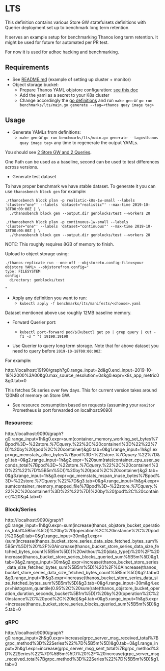 # LTS

This definition contains various Store GW statefulsets definitions with Querier deployment
set up to benchmark long term retention.

It serves an example setup for benchmarking Thanos long term retention.
It might be used for future for automated per PR test.

For now it is used for adhoc hacking and benchmarking.

## Requirements

* See [README.md](/README.md#Prerequisites) (example of setting up cluster + monitor)
* Object storage bucket:
  * Prepare Thanos YAML objstore configuration: [see this doc](https://thanos.io/storage.md/#configuration)
  * Add the yaml as a secret to your K8s cluster
  * Change accordingly the [go definitions](main.go) and run `make gen` or `go run benchmarks/lts/main.go generate --tag=<thanos quay image tag>`
  
## Usage

* Generate YAMLs from definitions:
  * `make gen` or `go run benchmarks/lts/main.go generate --tag=<thanos quay image tag>` any time to regenerate the output YAMLs.

You should see [2 Store GW and 2 Queries](/benchmarks/lts/manifests).
 
One Path can be used as a baseline, second can be used to test differences across versions.

* Generate test dataset

To have proper benchmark we have stable dataset. To generate it you can use `thanosbench block gen` for example:

```
./thanosbench block plan -p realistic-k8s-1w-small --labels 'cluster="one"' --labels 'dataset="realistic"' --max-time 2019-10-18T00:00:00Z | \
  ./thanosbench block gen --output.dir genblocks/test --workers 20

./thanosbench block plan -p continuous-1w-small --labels 'cluster="one"' --labels 'dataset="continuous"' --max-time 2019-10-18T00:00:00Z | \
  ./thanosbench block gen --output.dir genblocks/test --workers 20
```

NOTE: This roughly requires 8GB of memory to finish.

Upload to object storage using:

```
./thanos-replicate run --one-off --objstoreto.config-file=<your objstore YAML> --objstorefrom.config="
type: FILESYSTEM
config:
  directory: genblocks/test

"
```

* Apply any definition you want to run:
  * `kubectl apply -f benchmarks/lts/manifests/<choose>.yaml`

Dataset mentioned above use roughly 12MB baseline memory.

* Forward Querier port:
  * `kubectl port-forward pod/$(kubectl get po | grep query | cut -f1 -d " ") 19190:19190`
  
* Use Querier to query long term storage. Note that for above dataset you need to query before `2019-10-18T00:00:00Z`:

For example:

http://localhost:19190/graph?g0.range_input=2d&g0.end_input=2019-10-18%2000%3A00&g0.max_source_resolution=0s&g0.expr=k8s_app_metric0&g0.tab=0

This fetches 5k series over few days. This for current version takes around 120MB of memory on Store GW.

* See resource consumption based on requests (assuming your `monitor` Prometheus is port forwarded on localhost:9090)

### Resources:

http://localhost:9090/graph?g0.range_input=1h&g0.expr=sum(container_memory_working_set_bytes%7Bpod%3D~%22store.*%7Cquery.*%22%2C%20container!%3D%22%22%7D)%20by%20(pod%2C%20container)&g0.tab=0&g1.range_input=1h&g1.expr=go_memstats_alloc_bytes%7Bpod%3D~%22store.*%7Cquery.*%22%7D&g1.tab=0&g2.range_input=1h&g2.expr=%20sum(rate(container_cpu_user_seconds_total%7Bpod%3D~%22store.*%7Cquery.*%22%2C%20container!%3D%22%22%7D%5B5m%5D))%20by%20(pod%2C%20container)&g2.tab=0&g3.range_input=1h&g3.expr=go_memstats_mspan_inuse_bytes%7Bpod%3D~%22store.*%7Cquery.*%22%7D&g3.tab=0&g4.range_input=1h&g4.expr=sum(container_memory_mapped_file%7Bpod%3D~%22store.*%7Cquery.*%22%2C%20container!%3D%22%22%7D)%20by%20(pod%2C%20container)%20&g4.tab=0

### Block/Series 

http://localhost:9090/graph?g0.range_input=1h&g0.expr=sum(increase(thanos_objstore_bucket_operations_total%5B5m%5D))%20by%20(operation%2C%20instance%2C%20pod)%20&g0.tab=0&g1.range_input=30m&g1.expr=(sum(increase(thanos_bucket_store_series_data_size_fetched_bytes_sum%5B5m%5D)%20%2F%0Aincrease(thanos_bucket_store_series_data_size_fetched_bytes_count%5B5m%5D))%20without%20(data_type))%20%2F%20increase(thanos_bucket_store_series_blocks_queried_sum%5B5m%5D)&g1.tab=0&g2.range_input=30m&g2.expr=increase(thanos_bucket_store_series_data_size_fetched_bytes_sum%5B5m%5D)%20%2F%0Aincrease(thanos_bucket_store_series_data_size_fetched_bytes_count%5B5m%5D)&g2.tab=0&g3.range_input=1h&g3.expr=increase(thanos_bucket_store_series_data_size_fetched_bytes_sum%5B5m%5D)&g3.tab=0&g4.range_input=30m&g4.expr=histogram_quantile(0.95%2C%20sum(rate(thanos_objstore_bucket_operation_duration_seconds_bucket%5B1m%5D))%20by%20(operation%2C%20instance%2C%20pod%2C%20le))&g4.tab=0&g5.range_input=1h&g5.expr=increase(thanos_bucket_store_series_blocks_queried_sum%5B5m%5D)&g5.tab=0

### gRPC

http://localhost:9090/graph?g0.range_input=2h&g0.expr=increase(grpc_server_msg_received_total%7Bgrpc_method%3D%22Series%22%7D%5B5m%5D)&g0.tab=0&g1.range_input=2h&g1.expr=increase(grpc_server_msg_sent_total%7Bgrpc_method%3D%22Series%22%7D%5B5m%5D)%20%2F%20increase(grpc_server_msg_received_total%7Bgrpc_method%3D%22Series%22%7D%5B5m%5D)&g1.tab=0
